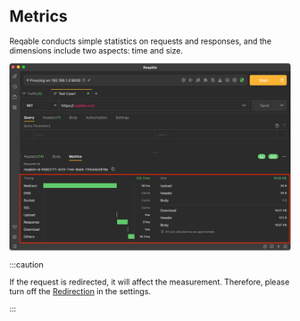 # Metrics

Reqable conducts simple statistics on requests and responses, and the dimensions include two aspects: time and size.

![](arts/metrics_01.png)

:::caution

If the request is redirected, it will affect the measurement. Therefore, please turn off the [Redirection](redirect) in the settings.

:::